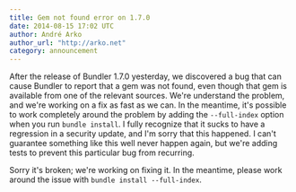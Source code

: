 ```yaml
---
title: Gem not found error on 1.7.0
date: 2014-08-15 17:02 UTC
author: André Arko
author_url: "http://arko.net"
category: announcement
---
```

After the release of Bundler 1.7.0 yesterday, we discovered a bug that can cause Bundler to report that a gem was not found, even though that gem is available from one of the relevant sources. We're understand the problem, and we're working on a fix as fast as we can. In the meantime, it's possible to work completely around the problem by adding the `--full-index` option when you run `bundle install`. I fully recognize that it sucks to have a regression in a security update, and I'm sorry that this happened. I can't guarantee something like this well never happen again, but we're adding tests to prevent this particular bug from recurring.

Sorry it's broken; we're working on fixing it. In the meantime, please work around the issue with `bundle install --full-index`.
